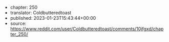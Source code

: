 - chapter: 250
- translator: Coldbutteredtoast
- published: 2023-01-23T15:43:44+00:00
- source: https://www.reddit.com/user/Coldbutteredtoast/comments/10jfgxd/chapter_250/
